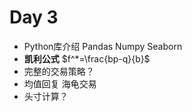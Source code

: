 # Day 3

* Python库介绍 Pandas Numpy Seaborn
* **凯利公式** $f^*=\frac{bp-q}{b}$
* 完整的交易策略？
* 均值回复 海龟交易
* 头寸计算？
